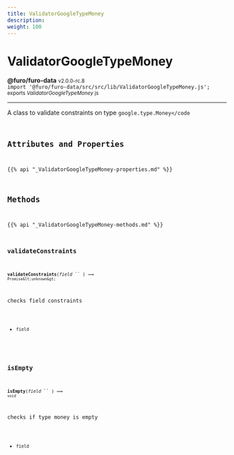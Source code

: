 ```yaml
---
title: ValidatorGoogleTypeMoney
description: 
weight: 100
---
```


# ValidatorGoogleTypeMoney

**@furo/furo-data** <small>v2.0.0-rc.8</small>
<br>`import '@furo/furo-data/src/src/lib/ValidatorGoogleTypeMoney.js';`<small>
<br>exports *ValidatorGoogleTypeMoney* js</small>


****

A class to validate constraints on type <code>google.type.Money</code

## Attributes and Properties
{{% api "_ValidatorGoogleTypeMoney-properties.md" %}}







## Methods
{{% api "_ValidatorGoogleTypeMoney-methods.md" %}}


### **validateConstraints**
<small>**validateConstraints**(*field* `` ) ⟹ `Promise&lt;unknown&gt;`</small>

checks field constraints

- <small>field </small>
<br><br>

### **isEmpty**
<small>**isEmpty**(*field* `` ) ⟹ `void`</small>

checks if type money is empty

- <small>field </small>
<br><br>
